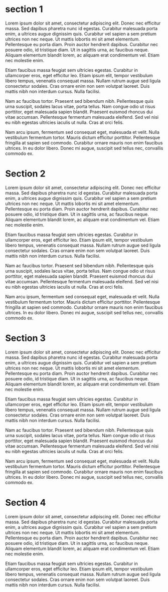 # section 1

Lorem ipsum dolor sit amet, consectetur adipiscing elit. Donec nec efficitur massa. Sed dapibus pharetra nunc id egestas. Curabitur malesuada porta enim, a ultrices augue dignissim quis. Curabitur vel sapien a sem pretium ultrices non nec neque. Ut mattis lobortis mi sit amet elementum. Pellentesque eu porta diam. Proin auctor hendrerit dapibus. Curabitur nec posuere odio, id tristique diam. Ut in sagittis urna, ac faucibus neque. Aliquam elementum blandit lorem, ac aliquam erat condimentum vel. Etiam nec molestie enim.

Etiam faucibus massa feugiat sem ultricies egestas. Curabitur in ullamcorper eros, eget efficitur leo. Etiam ipsum elit, tempor vestibulum libero tempus, venenatis consequat massa. Nullam rutrum augue sed ligula consectetur sodales. Cras ornare enim non sem volutpat laoreet. Duis mattis nibh non interdum cursus. Nulla facilisi.

Nam ac faucibus tortor. Praesent sed bibendum nibh. Pellentesque quis urna suscipit, sodales lacus vitae, porta tellus. Nam congue odio ut risus porttitor, eget malesuada sapien blandit. Praesent euismod rhoncus dui vitae accumsan. Pellentesque fermentum malesuada eleifend. Sed vel nisi eu nibh egestas ultricies iaculis ut nulla. Cras at orci felis.

Nam arcu ipsum, fermentum sed consequat eget, malesuada et velit. Nulla vestibulum fermentum tortor. Mauris dictum efficitur porttitor. Pellentesque fringilla at sapien sed commodo. Curabitur ornare mauris non enim faucibus ultrices. In eu dolor libero. Donec mi augue, suscipit sed tellus nec, convallis commodo ex.

# Section 2

Lorem ipsum dolor sit amet, consectetur adipiscing elit. Donec nec efficitur massa. Sed dapibus pharetra nunc id egestas. Curabitur malesuada porta enim, a ultrices augue dignissim quis. Curabitur vel sapien a sem pretium ultrices non nec neque. Ut mattis lobortis mi sit amet elementum. Pellentesque eu porta diam. Proin auctor hendrerit dapibus. Curabitur nec posuere odio, id tristique diam. Ut in sagittis urna, ac faucibus neque. Aliquam elementum blandit lorem, ac aliquam erat condimentum vel. Etiam nec molestie enim.

Etiam faucibus massa feugiat sem ultricies egestas. Curabitur in ullamcorper eros, eget efficitur leo. Etiam ipsum elit, tempor vestibulum libero tempus, venenatis consequat massa. Nullam rutrum augue sed ligula consectetur sodales. Cras ornare enim non sem volutpat laoreet. Duis mattis nibh non interdum cursus. Nulla facilisi.

Nam ac faucibus tortor. Praesent sed bibendum nibh. Pellentesque quis urna suscipit, sodales lacus vitae, porta tellus. Nam congue odio ut risus porttitor, eget malesuada sapien blandit. Praesent euismod rhoncus dui vitae accumsan. Pellentesque fermentum malesuada eleifend. Sed vel nisi eu nibh egestas ultricies iaculis ut nulla. Cras at orci felis.

Nam arcu ipsum, fermentum sed consequat eget, malesuada et velit. Nulla vestibulum fermentum tortor. Mauris dictum efficitur porttitor. Pellentesque fringilla at sapien sed commodo. Curabitur ornare mauris non enim faucibus ultrices. In eu dolor libero. Donec mi augue, suscipit sed tellus nec, convallis commodo ex.

# Section 3

Lorem ipsum dolor sit amet, consectetur adipiscing elit. Donec nec efficitur massa. Sed dapibus pharetra nunc id egestas. Curabitur malesuada porta enim, a ultrices augue dignissim quis. Curabitur vel sapien a sem pretium ultrices non nec neque. Ut mattis lobortis mi sit amet elementum. Pellentesque eu porta diam. Proin auctor hendrerit dapibus. Curabitur nec posuere odio, id tristique diam. Ut in sagittis urna, ac faucibus neque. Aliquam elementum blandit lorem, ac aliquam erat condimentum vel. Etiam nec molestie enim.

Etiam faucibus massa feugiat sem ultricies egestas. Curabitur in ullamcorper eros, eget efficitur leo. Etiam ipsum elit, tempor vestibulum libero tempus, venenatis consequat massa. Nullam rutrum augue sed ligula consectetur sodales. Cras ornare enim non sem volutpat laoreet. Duis mattis nibh non interdum cursus. Nulla facilisi.

Nam ac faucibus tortor. Praesent sed bibendum nibh. Pellentesque quis urna suscipit, sodales lacus vitae, porta tellus. Nam congue odio ut risus porttitor, eget malesuada sapien blandit. Praesent euismod rhoncus dui vitae accumsan. Pellentesque fermentum malesuada eleifend. Sed vel nisi eu nibh egestas ultricies iaculis ut nulla. Cras at orci felis.

Nam arcu ipsum, fermentum sed consequat eget, malesuada et velit. Nulla vestibulum fermentum tortor. Mauris dictum efficitur porttitor. Pellentesque fringilla at sapien sed commodo. Curabitur ornare mauris non enim faucibus ultrices. In eu dolor libero. Donec mi augue, suscipit sed tellus nec, convallis commodo ex.

# Section 4

Lorem ipsum dolor sit amet, consectetur adipiscing elit. Donec nec efficitur massa. Sed dapibus pharetra nunc id egestas. Curabitur malesuada porta enim, a ultrices augue dignissim quis. Curabitur vel sapien a sem pretium ultrices non nec neque. Ut mattis lobortis mi sit amet elementum. Pellentesque eu porta diam. Proin auctor hendrerit dapibus. Curabitur nec posuere odio, id tristique diam. Ut in sagittis urna, ac faucibus neque. Aliquam elementum blandit lorem, ac aliquam erat condimentum vel. Etiam nec molestie enim.

Etiam faucibus massa feugiat sem ultricies egestas. Curabitur in ullamcorper eros, eget efficitur leo. Etiam ipsum elit, tempor vestibulum libero tempus, venenatis consequat massa. Nullam rutrum augue sed ligula consectetur sodales. Cras ornare enim non sem volutpat laoreet. Duis mattis nibh non interdum cursus. Nulla facilisi.